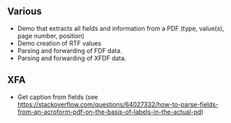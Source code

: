 ## Various
- Demo that extracts all fields and information from a PDF (type, value(s), page number, position)
- Demo creation of RTF values
- Parsing and forwarding of FDF data.
- Parsing and forwarding of XFDF data.

## XFA
- Get caption from fields (see https://stackoverflow.com/questions/64027332/how-to-parse-fields-from-an-acroform-pdf-on-the-basis-of-labels-in-the-actual-pd)